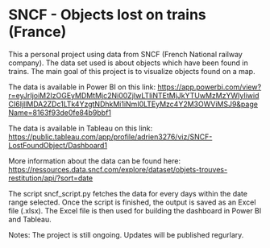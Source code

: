 # SNCF - Objects lost on trains (France)

This a personal project using data from SNCF (French National railway company). The data set used is about objects which have been found in trains. The main goal of this project is to visualize objects found on a map.


The data is available in Power BI on this link: https://app.powerbi.com/view?r=eyJrIjoiM2IzOGEyMDMtMjc2Ni00ZjIwLTliNTEtMjJkYTUwMzMzYWIyIiwidCI6IjllMDA2ZDc1LTk4YzgtNDhkMi1iNmI0LTEyMzc4Y2M3OWViMSJ9&pageName=8163f93de0fe84b9bbf1

The data is available in Tableau on this link: https://public.tableau.com/app/profile/adrien3276/viz/SNCF-LostFoundObject/Dashboard1

More information about the data can be found here: https://ressources.data.sncf.com/explore/dataset/objets-trouves-restitution/api/?sort=date


The script sncf_script.py fetches the data for every days within the date range selected. Once the script is finished, the output is saved as an Excel file (.xlsx). The Excel file is then used for building the dashboard in Power BI and Tableau.


Notes:
The project is still ongoing. Updates will be published regurlary. 
